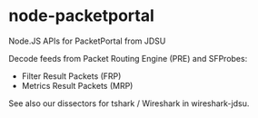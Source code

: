 node-packetportal
=================

Node.JS APIs for PacketPortal from JDSU 

Decode feeds from Packet Routing Engine (PRE) and SFProbes:
 - Filter Result Packets (FRP)
 - Metrics Result Packets (MRP)


See also our dissectors for tshark / Wireshark in wireshark-jdsu.

